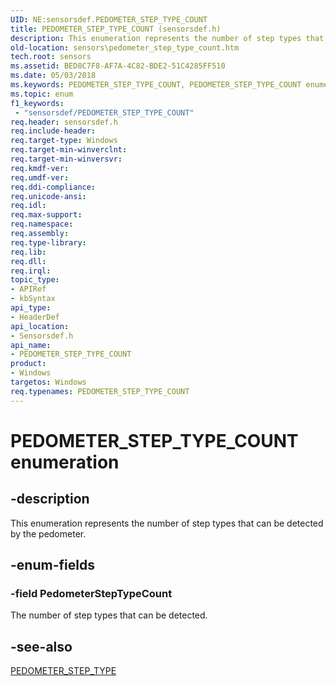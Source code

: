 ```yaml
---
UID: NE:sensorsdef.PEDOMETER_STEP_TYPE_COUNT
title: PEDOMETER_STEP_TYPE_COUNT (sensorsdef.h)
description: This enumeration represents the number of step types that can be detected by the pedometer.
old-location: sensors\pedometer_step_type_count.htm
tech.root: sensors
ms.assetid: BED8C7F8-AF7A-4C82-BDE2-51C4285FF510
ms.date: 05/03/2018
ms.keywords: PEDOMETER_STEP_TYPE_COUNT, PEDOMETER_STEP_TYPE_COUNT enumeration [Sensor Devices], PedometerStepTypeCount, sensors.pedometer_step_type_count, sensorsdef/PEDOMETER_STEP_TYPE_COUNT, sensorsdef/PedometerStepTypeCount
ms.topic: enum
f1_keywords:
 - "sensorsdef/PEDOMETER_STEP_TYPE_COUNT"
req.header: sensorsdef.h
req.include-header: 
req.target-type: Windows
req.target-min-winverclnt: 
req.target-min-winversvr: 
req.kmdf-ver: 
req.umdf-ver: 
req.ddi-compliance: 
req.unicode-ansi: 
req.idl: 
req.max-support: 
req.namespace: 
req.assembly: 
req.type-library: 
req.lib: 
req.dll: 
req.irql: 
topic_type:
- APIRef
- kbSyntax
api_type:
- HeaderDef
api_location:
- Sensorsdef.h
api_name:
- PEDOMETER_STEP_TYPE_COUNT
product:
- Windows
targetos: Windows
req.typenames: PEDOMETER_STEP_TYPE_COUNT
---
```


# PEDOMETER_STEP_TYPE_COUNT enumeration


## -description


This enumeration represents the number of step types that can be detected by the pedometer.


## -enum-fields




### -field PedometerStepTypeCount

The number of step types that can be detected.


## -see-also




<a href="https://docs.microsoft.com/windows-hardware/drivers/ddi/content/sensorsdef/ne-sensorsdef-pedometer_step_type">PEDOMETER_STEP_TYPE</a>
 

 

